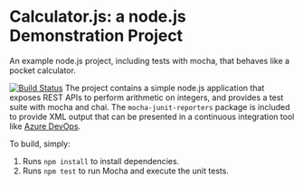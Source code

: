 Calculator.js: a node.js Demonstration Project
==============================================
An example node.js project, including tests with mocha, that behaves like
a pocket calculator.

[![Build Status](https://dev.azure.com/gillrobin1995/Integrating%20External%20Source%20Control%20with%20Azure%20Pipelines/_apis/build/status/robinjit1995.calculator?branchName=master)](https://dev.azure.com/gillrobin1995/Integrating%20External%20Source%20Control%20with%20Azure%20Pipelines/_build/latest?definitionId=9&branchName=master)
The project contains a simple node.js application that exposes REST APIs
to perform arithmetic on integers, and provides a test suite with mocha
and chai.  The `mocha-junit-reporters` package is included to provide XML
output that can be presented in a continuous integration tool like
[Azure DevOps](https://azure.com/devops).

To build, simply:

1. Runs `npm install` to install dependencies.
2. Runs `npm test` to run Mocha and execute the unit tests.

